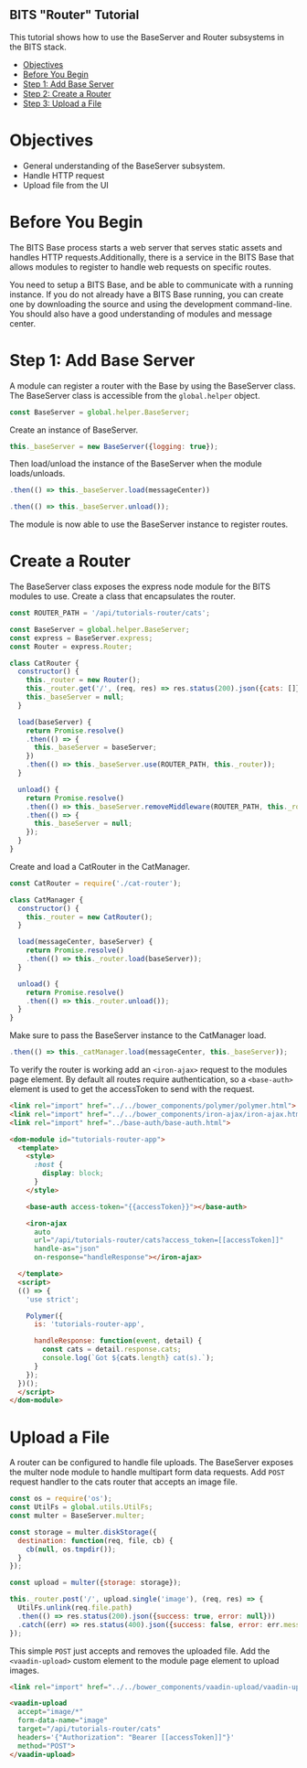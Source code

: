 BITS "Router" Tutorial
---
This tutorial shows how to use the BaseServer and Router subsystems in the BITS stack.

- [Objectives](#objectives)
- [Before You Begin](#before-you-begin)
- [Step 1: Add Base Server](#step-1)
- [Step 2: Create a Router](#step-2)
- [Step 3: Upload a File](#step-3)

# <a name="objectives"></a> Objectives
- General understanding of the BaseServer subsystem.
- Handle HTTP request
- Upload file from the UI

# <a name="before-you-begin"></a> Before You Begin
The BITS Base process starts a web server that serves static assets and handles HTTP requests.Additionally, there is a service in the BITS Base that allows modules to register to handle web requests on specific routes.

You need to setup a BITS Base, and be able to communicate with a running instance. If you do not already have a BITS Base running, you can create one by downloading the source and using the development command-line. You should also have a good understanding of modules and message center.

# <a name="step-1"></a> Step 1: Add Base Server
A module can register a router with the Base by using the BaseServer class. The BaseServer class is accessible from the `global.helper` object.
``` javascript
const BaseServer = global.helper.BaseServer;
```
Create an instance of BaseServer.
``` javascript
this._baseServer = new BaseServer({logging: true});
```
Then load/unload the instance of the BaseServer when the module loads/unloads.
``` javascript
.then(() => this._baseServer.load(messageCenter))

.then(() => this._baseServer.unload());
```
The module is now able to use the BaseServer instance to register routes.

# <a name="step-2"></a> Create a Router
The BaseServer class exposes the express node module for the BITS modules to use. Create a class that encapsulates the router.
``` javascript
const ROUTER_PATH = '/api/tutorials-router/cats';

const BaseServer = global.helper.BaseServer;
const express = BaseServer.express;
const Router = express.Router;

class CatRouter {
  constructor() {
    this._router = new Router();
    this._router.get('/', (req, res) => res.status(200).json({cats: []}));
    this._baseServer = null;
  }

  load(baseServer) {
    return Promise.resolve()
    .then(() => {
      this._baseServer = baseServer;
    })
    .then(() => this._baseServer.use(ROUTER_PATH, this._router));
  }

  unload() {
    return Promise.resolve()
    .then(() => this._baseServer.removeMiddleware(ROUTER_PATH, this._router))
    .then(() => {
      this._baseServer = null;
    });
  }
}
```
Create and load a CatRouter in the CatManager.
``` javascript
const CatRouter = require('./cat-router');

class CatManager {
  constructor() {
    this._router = new CatRouter();
  }

  load(messageCenter, baseServer) {
    return Promise.resolve()
    .then(() => this._router.load(baseServer));
  }

  unload() {
    return Promise.resolve()
    .then(() => this._router.unload());
  }
}
```
Make sure to pass the BaseServer instance to the CatManager load.
``` javascript
.then(() => this._catManager.load(messageCenter, this._baseServer));
```
To verify the router is working add an `<iron-ajax>` request to the modules page element. By default all routes require authentication, so a `<base-auth>` element is used to get the accessToken to send with the request.
``` html
<link rel="import" href="../../bower_components/polymer/polymer.html">
<link rel="import" href="../../bower_components/iron-ajax/iron-ajax.html">
<link rel="import" href="../base-auth/base-auth.html">

<dom-module id="tutorials-router-app">
  <template>
    <style>
      :host {
        display: block;
      }
    </style>

    <base-auth access-token="{{accessToken}}"></base-auth>

    <iron-ajax
      auto
      url="/api/tutorials-router/cats?access_token=[[accessToken]]"
      handle-as="json"
      on-response="handleResponse"></iron-ajax>

  </template>
  <script>
  (() => {
    'use strict';

    Polymer({
      is: 'tutorials-router-app',

      handleResponse: function(event, detail) {
        const cats = detail.response.cats;
        console.log(`Got ${cats.length} cat(s).`);
      }
    });
  })();
  </script>
</dom-module>
```

# <a name="step-3"></a> Upload a File
A router can be configured to handle file uploads. The BaseServer exposes the multer node module to handle multipart form data requests. Add `POST` request handler to the cats router that accepts an image file.
``` javascript
const os = require('os');
const UtilFs = global.utils.UtilFs;
const multer = BaseServer.multer;

const storage = multer.diskStorage({
  destination: function(req, file, cb) {
    cb(null, os.tmpdir());
  }
});

const upload = multer({storage: storage});

this._router.post('/', upload.single('image'), (req, res) => {
  UtilFs.unlink(req.file.path)
  .then(() => res.status(200).json({success: true, error: null}))
  .catch((err) => res.status(400).json({success: false, error: err.message}));
});
```
This simple `POST` just accepts and removes the uploaded file. Add the `<vaadin-upload>` custom element to the module page element to upload images.
``` html
<link rel="import" href="../../bower_components/vaadin-upload/vaadin-upload.html">

<vaadin-upload
  accept="image/*"
  form-data-name="image"
  target="/api/tutorials-router/cats"
  headers='{"Authorization": "Bearer [[accessToken]]"}'
  method="POST">
</vaadin-upload>
```
